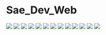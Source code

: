 # Sae_Dev_Web
<img src="readme/Rapport Sae-01.png"/>
<img src="readme/Rapport Sae-02.png"/>
<img src="readme/Rapport Sae-03.png"/>
<img src="readme/Rapport Sae-04.png"/>
<img src="readme/Rapport Sae-05.png"/>
<img src="readme/Rapport Sae-06.png"/>
<img src="readme/Rapport Sae-07.png"/>
<img src="readme/Rapport Sae-08.png"/>
<img src="readme/Rapport Sae-09.png"/>
<img src="readme/Rapport Sae-10.png"/>
<img src="readme/Rapport Sae-11.png"/>

<img src="readme/SUJET-SAE-S3_Mission_2-2-1.png"/>
<img src="readme/SUJET-SAE-S3_Mission_2-2-2.png"/>

